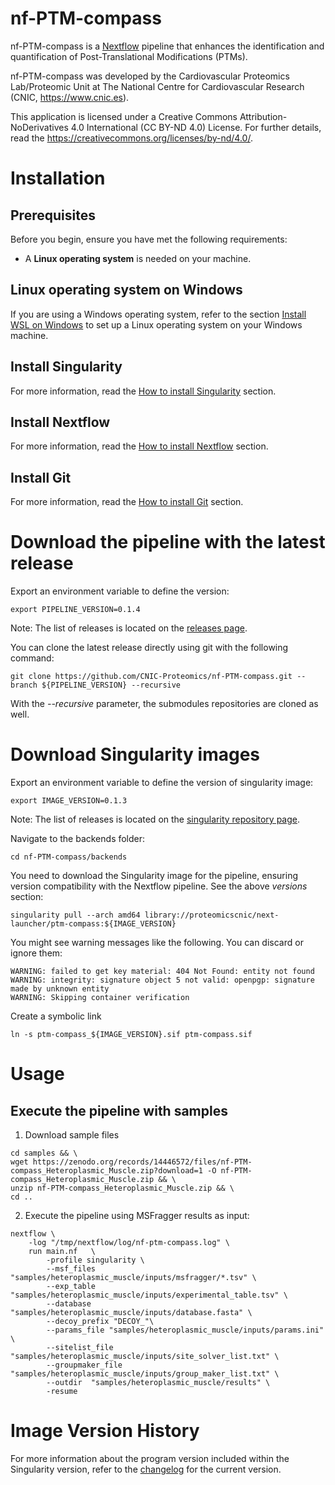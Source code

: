 # nf-PTM-compass

nf-PTM-compass is a [Nextflow](https://www.nextflow.io/) pipeline that enhances the identification and quantification of Post-Translational Modifications (PTMs).

<!-- ![Workflow schema](docs/images/pipeline.png) -->

nf-PTM-compass was developed by the Cardiovascular Proteomics Lab/Proteomic Unit at The National Centre for Cardiovascular Research (CNIC, https://www.cnic.es).

This application is licensed under a Creative Commons Attribution-NoDerivatives 4.0 International (CC BY-ND 4.0) License. For further details, read the https://creativecommons.org/licenses/by-nd/4.0/.


# Installation

## Prerequisites

Before you begin, ensure you have met the following requirements:

- A **Linux operating system** is needed on your machine.

## Linux operating system on Windows

If you are using a Windows operating system, refer to the section [Install WSL on Windows](docs/WSL.md) to set up a Linux operating system on your Windows machine.

## Install Singularity

For more information, read the [How to install Singularity](docs/SingularityCE.md) section.

## Install Nextflow

For more information, read the [How to install Nextflow](docs/Nextflow.md) section.

## Install Git

For more information, read the [How to install Git](docs/Git.md) section.


# Download the pipeline with the latest release

Export an environment variable to define the version:
```
export PIPELINE_VERSION=0.1.4
```
Note: The list of releases is located on the [releases page](https://github.com/CNIC-Proteomics/nf-PTM-compass/releases).

You can clone the latest release directly using git with the following command:
```
git clone https://github.com/CNIC-Proteomics/nf-PTM-compass.git --branch ${PIPELINE_VERSION} --recursive
```
With the *--recursive* parameter, the submodules repositories are cloned as well.


# Download Singularity images

Export an environment variable to define the version of singularity image:
```
export IMAGE_VERSION=0.1.3
```
Note: The list of releases is located on the [singularity repository page](https://cloud.sylabs.io/library/proteomicscnic/next-launcher/ptm-compass).

Navigate to the backends folder:
```
cd nf-PTM-compass/backends
```

You need to download the Singularity image for the pipeline, ensuring version compatibility with the Nextflow pipeline. See the above *versions* section:
```
singularity pull --arch amd64 library://proteomicscnic/next-launcher/ptm-compass:${IMAGE_VERSION}
```

You might see warning messages like the following. You can discard or ignore them:

    WARNING: failed to get key material: 404 Not Found: entity not found
    WARNING: integrity: signature object 5 not valid: openpgp: signature made by unknown entity
    WARNING: Skipping container verification

Create a symbolic link
```
ln -s ptm-compass_${IMAGE_VERSION}.sif ptm-compass.sif
```


# Usage

## Execute the pipeline with samples


1. Download sample files
```
cd samples && \
wget https://zenodo.org/records/14446572/files/nf-PTM-compass_Heteroplasmic_Muscle.zip?download=1 -O nf-PTM-compass_Heteroplasmic_Muscle.zip && \
unzip nf-PTM-compass_Heteroplasmic_Muscle.zip && \
cd ..
```

2. Execute the pipeline using MSFragger results as input:
```
nextflow \
    -log "/tmp/nextflow/log/nf-ptm-compass.log" \
    run main.nf   \
        -profile singularity \
        --msf_files "samples/heteroplasmic_muscle/inputs/msfragger/*.tsv" \
        --exp_table "samples/heteroplasmic_muscle/inputs/experimental_table.tsv" \
        --database "samples/heteroplasmic_muscle/inputs/database.fasta" \
        --decoy_prefix "DECOY_"\
        --params_file "samples/heteroplasmic_muscle/inputs/params.ini" \
        --sitelist_file "samples/heteroplasmic_muscle/inputs/site_solver_list.txt" \
        --groupmaker_file "samples/heteroplasmic_muscle/inputs/group_maker_list.txt" \
        --outdir  "samples/heteroplasmic_muscle/results" \
        -resume
```


# Image Version History

For more information about the program version included within the Singularity version, refer to the [changelog](changelog.md) for the current version.
